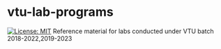 # vtu-lab-programs

[![License: MIT](https://img.shields.io/badge/License-MIT-yellow.svg)](LICENSE)
Reference material for labs conducted under VTU batch 2018-2022,2019-2023
